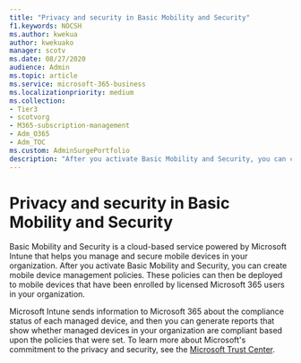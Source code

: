 ```yaml
---
title: "Privacy and security in Basic Mobility and Security"   
f1.keywords: NOCSH                
ms.author: kwekua
author: kwekuako
manager: scotv 
ms.date: 08/27/2020
audience: Admin 
ms.topic: article 
ms.service: microsoft-365-business 
ms.localizationpriority: medium 
ms.collection:    
- Tier3
- scotvorg              
- M365-subscription-management
- Adm_O365
- Adm_TOC
ms.custom: AdminSurgePortfolio
description: "After you activate Basic Mobility and Security, you can create mobile device management policies."  
---
```


# Privacy and security in Basic Mobility and Security

Basic Mobility and Security is a cloud-based service powered by Microsoft Intune that helps you manage and secure mobile devices in your organization. After you activate Basic Mobility and Security, you can create mobile device management policies. These policies can then be deployed to mobile devices that have been enrolled by licensed Microsoft 365 users in your organization.

Microsoft Intune sends information to Microsoft 365 about the compliance status of each managed device, and then you can generate reports that show whether managed devices in your organization are compliant based upon the policies that were set. To learn more about Microsoft's commitment to the privacy and security, see the [Microsoft Trust Center](https://www.microsoft.com/trust-center).
